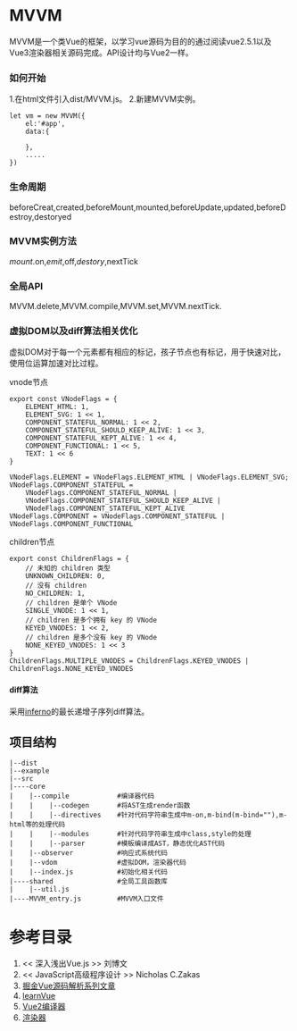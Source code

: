 # MVVM
 MVVM是一个类Vue的框架，以学习vue源码为目的的通过阅读vue2.5.1以及Vue3渲染器相关源码完成。API设计均与Vue2一样。
### 如何开始
1.在html文件引入dist/MVVM.js。
2.新建MVVM实例。

    let vm = new MVVM({
        el:'#app',
        data:{
    
        },
        .....
    })
### 生命周期
beforeCreat,created,beforeMount,mounted,beforeUpdate,updated,beforeDestroy,destoryed
### MVVM实例方法
$mount.$on,$emit,$off,$destory,$nextTick
### 全局API
MVVM.delete,MVVM.compile,MVVM.set,MVVM.nextTick.
### 虚拟DOM以及diff算法相关优化
虚拟DOM对于每一个元素都有相应的标记，孩子节点也有标记，用于快速对比，使用位运算加速对比过程。

vnode节点


    export const VNodeFlags = {
        ELEMENT_HTML: 1,
        ELEMENT_SVG: 1 << 1,
        COMPONENT_STATEFUL_NORMAL: 1 << 2,
        COMPONENT_STATEFUL_SHOULD_KEEP_ALIVE: 1 << 3,
        COMPONENT_STATEFUL_KEPT_ALIVE: 1 << 4,
        COMPONENT_FUNCTIONAL: 1 << 5,
        TEXT: 1 << 6
    }
    
    VNodeFlags.ELEMENT = VNodeFlags.ELEMENT_HTML | VNodeFlags.ELEMENT_SVG;
    VNodeFlags.COMPONENT_STATEFUL =
        VNodeFlags.COMPONENT_STATEFUL_NORMAL |
        VNodeFlags.COMPONENT_STATEFUL_SHOULD_KEEP_ALIVE |
        VNodeFlags.COMPONENT_STATEFUL_KEPT_ALIVE
    VNodeFlags.COMPONENT = VNodeFlags.COMPONENT_STATEFUL | VNodeFlags.COMPONENT_FUNCTIONAL
children节点

    export const ChildrenFlags = {
        // 未知的 children 类型
        UNKNOWN_CHILDREN: 0,
        // 没有 children
        NO_CHILDREN: 1,
        // children 是单个 VNode
        SINGLE_VNODE: 1 << 1,
        // children 是多个拥有 key 的 VNode
        KEYED_VNODES: 1 << 2,
        // children 是多个没有 key 的 VNode
        NONE_KEYED_VNODES: 1 << 3
    }
    ChildrenFlags.MULTIPLE_VNODES = ChildrenFlags.KEYED_VNODES | ChildrenFlags.NONE_KEYED_VNODES
#### diff算法
采用[inferno](https://github.com/infernojs/inferno "inferno")的最长递增子序列diff算法。

## 项目结构


    |--dist
    |--example
    |--src
    |----core
    |    |--compile            #编译器代码
    |    |    |--codegen       #将AST生成render函数
    |    |    |--directives    #针对代码字符串生成中m-on,m-bind(m-bind=""),m-html等的处理代码
    |    |    |--modules       #针对代码字符串生成中class,style的处理
    |    |    |--parser        #模板编译成AST，静态优化AST代码
    |    |--observer           #响应式系统代码
    |    |--vdom               #虚拟DOM，渲染器代码
    |    |--index.js           #初始化相关代码
    |----shared                #全局工具函数库
    |    |--util.js
    |----MVVM_entry.js         #MVVM入口文件


# 参考目录

1. << 深入浅出Vue.js >> 刘博文
2. << JavaScript高级程序设计 >> Nicholas C.Zakas
3. [掘金Vue源码解析系列文章](https://juejin.im/user/3438928101376718/posts?sort=newest "掘金Vue源码解析系列文章")
4. [learnVue](https://github.com/answershuto/learnVue "learnVue")
5. [Vue2编译器](http://caibaojian.com/vue-design/art/80vue-compiler-start.html "Vue2编译器")
6. [渲染器](http://hcysun.me/vue-design/zh/essence-of-comp.html "渲染器")
